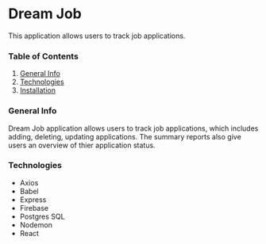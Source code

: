 # Dream Job

This application allows users to track job applications. 

### Table of Contents
1. [General Info](#-General-Info)
2. [Technologies](#-Technologies)
3. [Installation](#-Installation)

### General Info

Dream Job application allows users to track job applications, which includes adding, deleting, updating applications. The summary reports also give users an overview of thier application status. 

### Technologies
* Axios
* Babel
* Express
* Firebase
* Postgres SQL
* Nodemon
* React
